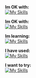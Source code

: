 **Im OK with:** <br>
[![My Skills](https://skillicons.dev/icons?i=html)](https://github.com/kristerium)

**Im OK with:** <br>
[![My Skills](https://skillicons.dev/icons?i=js,mongodb,react,svelte,linux)](https://github.com/kristerium)

**Im learning:** <br>
[![My Skills](https://skillicons.dev/icons?i=cs,firebase,java,go)](https://github.com/kristerium)

**I have used:** <br>
[![My Skills](https://skillicons.dev/icons?i=rust)](https://github.com/kristerium)

**I want to try:** <br>
[![My Skills](https://skillicons.dev/icons?i=lua)](https://github.com/kristerium)

